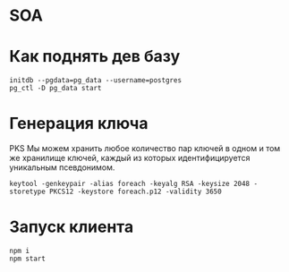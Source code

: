 # SOA

# Как поднять дев базу
```
initdb --pgdata=pg_data --username=postgres
pg_ctl -D pg_data start
```
# Генерация ключа
PKS
Мы можем хранить любое количество пар ключей в одном и том же хранилище ключей, каждый из которых идентифицируется уникальным псевдонимом.
```
keytool -genkeypair -alias foreach -keyalg RSA -keysize 2048 -storetype PKCS12 -keystore foreach.p12 -validity 3650
```
# Запуск клиента
```
npm i
npm start
```
